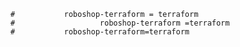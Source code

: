         #           roboshop-terraform = terraform
        #                   roboshop-terraform =terraform
        #           roboshop-terraform=terraform